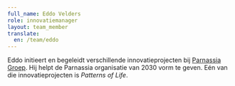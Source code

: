 ```yaml
---
full_name: Eddo Velders
role: innovatiemanager
layout: team_member
translate:
  en: /team/eddo
---
```

Eddo initieert en begeleidt verschillende innovatieprojecten bij
[Parnassia Groep]. Hij helpt de Parnassia organisatie van 2030 vorm te geven.
Eén van die innovatieprojecten is *Patterns of Life*.

[Parnassia Groep]: https://www.parnassiagroep.nl/
